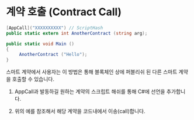 # 계약 호출 (Contract Call)


```c#
[AppCall]("XXXXXXXXXX") // ScriptHash
public static extern int AnotherContract (string arg);

public static void Main ()
{
     AnotherContract ("Hello");
}
```



스마트 계약에서 사용자는 이 방법은 통해 블록체인 상에 퍼블리쉬 된 다른 스마트 계약을 호출할 수 있습니다.

1. AppCall과 발동하길 원하는 계약의 스크립트 해쉬를 통해 C#에 선언을 추가합니다. 

2. 위의 예를 참조해서 해당 계약을 코드내에서 이송(call)합니다. 

